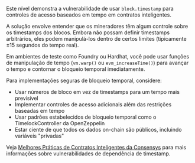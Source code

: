 Este nível demonstra a vulnerabilidade de usar `block.timestamp` para controles de acesso baseados em tempo em contratos inteligentes.

A solução envolve entender que os mineradores têm algum controle sobre os timestamps dos blocos. Embora não possam definir timestamps arbitrários, eles podem manipulá-los dentro de certos limites (tipicamente ±15 segundos do tempo real).

Em ambientes de teste como Foundry ou Hardhat, você pode usar funções de manipulação de tempo (`vm.warp()` ou `evm_increaseTime()`) para avançar o tempo e contornar o bloqueio temporal imediatamente.

Para implementações seguras de bloqueio temporal, considere:
- Usar números de bloco em vez de timestamps para um tempo mais previsível
- Implementar controles de acesso adicionais além das restrições baseadas em tempo
- Usar padrões estabelecidos de bloqueio temporal como o TimelockController da OpenZeppelin
- Estar ciente de que todos os dados on-chain são públicos, incluindo variáveis "privadas"

Veja [Melhores Práticas de Contratos Inteligentes da Consensys](https://consensys.github.io/smart-contract-best-practices/development-recommendations/general/timestamp-dependence/) para mais informações sobre vulnerabilidades de dependência de timestamp.